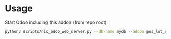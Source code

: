 # Usage

Start Odoo including this addon (from repo root):

```bash
python3 scripts/nix_odoo_web_server.py --db-name mydb --addon pos_lot_selection
```
